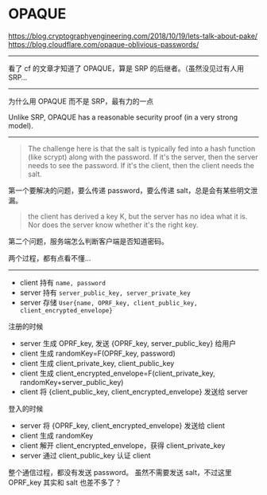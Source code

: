 # OPAQUE

https://blog.cryptographyengineering.com/2018/10/19/lets-talk-about-pake/
https://blog.cloudflare.com/opaque-oblivious-passwords/

---

看了 cf 的文章才知道了 OPAQUE，算是 SRP 的后继者。（虽然没见过有人用 SRP…

---

为什么用 OPAQUE 而不是 SRP，最有力的一点

Unlike SRP, OPAQUE has a reasonable security proof (in a very strong model).

---

> The challenge here is that the salt is typically fed into a hash function
> (like scrypt) along with the password.
> If it's the server, then the server needs to see the password.
> If it's the client, then the client needs the salt.

第一个要解决的问题，要么传递 password，要么传递 salt，总是会有某些明文泄漏。

> the client has derived a key K, but the server has no idea what it is.
> Nor does the server know whether it's the right key.

第二个问题，服务端怎么判断客户端是否知道密码。

两个过程，都有点看不懂…

---

- client 持有 `name, password`
- server 持有 `server_public_key, server_private_key`
- server 存储 `User{name, OPRF_key, client_public_key, client_encrypted_envelope}`

注册的时候

- server 生成 OPRF_key, 发送 {OPRF_key, server_public_key} 给用户
- client 生成 randomKey=F(OPRF_key, password)
- client 生成 client_private_key, client_public_key
- client 生成 client_encrypted_envelope=F(client_private_key, randomKey+server_public_key)
- client 将 {client_public_key, client_encrypted_envelope} 发送给 server

登入的时候

- server 将 {OPRF_key, client_encrypted_envelope} 发送给 client
- client 生成 randomKey
- client 解开 client_encrypted_envelope，获得 client_private_key
- server 通过 client_public_key 认证 client

整个通信过程，都没有发送 password。
虽然不需要发送 salt，不过这里 OPRF_key 其实和 salt 也差不多了？
